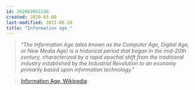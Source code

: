```yaml
---
id: 202003091230
created: 2020-03-09
last-modified: 2021-08-28
title: "Information age."
---
```

>*"The Information Age (also known as the Computer Age, Digital Age, or New Media Age) is a historical period that began in the mid-20th century, characterized by a rapid epochal shift from the traditional industry established by the Industrial Revolution to an economy primarily based upon information technology."*

>[Information Age, Wikipedia](https://en.wikipedia.org/wiki/Information_Age)